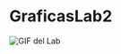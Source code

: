 # GraficasLab2

![GIF del Lab](https://github.com/XaviAlvarado18/GraficasLab2/blob/a66cde03d76ef6bfbe512189acd489b26ff2c149/Lab2Graficas.gif)
